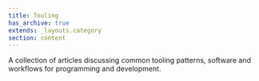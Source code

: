 ```yaml
---
title: Tooling
has_archive: true
extends: _layouts.category
section: content
---
```


A collection of articles discussing common tooling patterns, software and workflows for programming and development.